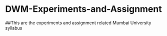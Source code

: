 # DWM-Experiments-and-Assignment

##This are the experiments and assignment related Mumbai University syllabus
